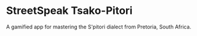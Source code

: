# StreetSpeak Tsako-Pitori
A gamified app for mastering the S'pitori dialect from Pretoria, South Africa.
